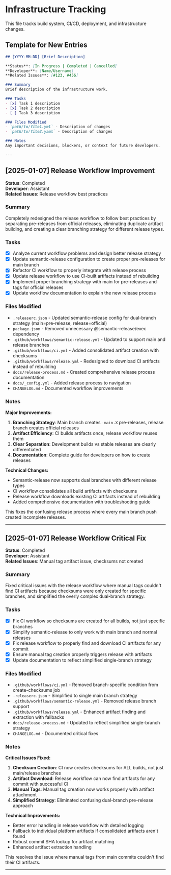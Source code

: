 # Infrastructure Tracking

This file tracks build system, CI/CD, deployment, and infrastructure changes.

## Template for New Entries

```markdown
## [YYYY-MM-DD] [Brief Description]

**Status**: [In Progress | Completed | Cancelled]  
**Developer**: [Name/Username]  
**Related Issues**: [#123, #456]  

### Summary
Brief description of the infrastructure work.

### Tasks
- [x] Task 1 description
- [x] Task 2 description  
- [ ] Task 3 description

### Files Modified
- `path/to/file1.yml` - Description of changes
- `path/to/file2.yaml` - Description of changes

### Notes
Any important decisions, blockers, or context for future developers.

---
```

## [2025-01-07] Release Workflow Improvement

**Status**: Completed  
**Developer**: Assistant  
**Related Issues**: Release workflow best practices  

### Summary
Completely redesigned the release workflow to follow best practices by separating pre-releases from official releases, eliminating duplicate artifact building, and creating a clear branching strategy for different release types.

### Tasks
- [x] Analyze current workflow problems and design better release strategy
- [x] Update semantic-release configuration to create proper pre-releases for main branch
- [x] Refactor CI workflow to properly integrate with release process
- [x] Update release workflow to use CI-built artifacts instead of rebuilding
- [x] Implement proper branching strategy with main for pre-releases and tags for official releases
- [x] Update workflow documentation to explain the new release process

### Files Modified
- `.releaserc.json` - Updated semantic-release config for dual-branch strategy (main=pre-release, release=official)
- `package.json` - Removed unnecessary @semantic-release/exec dependency
- `.github/workflows/semantic-release.yml` - Updated to support main and release branches
- `.github/workflows/ci.yml` - Added consolidated artifact creation with checksums
- `.github/workflows/release.yml` - Redesigned to download CI artifacts instead of rebuilding
- `docs/release-process.md` - Created comprehensive release process documentation
- `docs/_config.yml` - Added release process to navigation
- `CHANGELOG.md` - Documented workflow improvements

### Notes
**Major Improvements:**
1. **Branching Strategy**: Main branch creates `-main.X` pre-releases, release branch creates official releases
2. **Artifact Efficiency**: CI builds artifacts once, release workflow reuses them
3. **Clear Separation**: Development builds vs stable releases are clearly differentiated
4. **Documentation**: Complete guide for developers on how to create releases

**Technical Changes:**
- Semantic-release now supports dual branches with different release types
- CI workflow consolidates all build artifacts with checksums
- Release workflow downloads existing CI artifacts instead of rebuilding
- Added comprehensive documentation with troubleshooting guide

This fixes the confusing release process where every main branch push created incomplete releases.

---

## [2025-01-07] Release Workflow Critical Fix

**Status**: Completed  
**Developer**: Assistant  
**Related Issues**: Manual tag artifact issue, checksums not created  

### Summary
Fixed critical issues with the release workflow where manual tags couldn't find CI artifacts because checksums were only created for specific branches, and simplified the overly complex dual-branch strategy.

### Tasks
- [x] Fix CI workflow so checksums are created for all builds, not just specific branches
- [x] Simplify semantic-release to only work with main branch and normal releases
- [x] Fix release workflow to properly find and download CI artifacts for any commit
- [x] Ensure manual tag creation properly triggers release with artifacts
- [x] Update documentation to reflect simplified single-branch strategy

### Files Modified
- `.github/workflows/ci.yml` - Removed branch-specific condition from create-checksums job
- `.releaserc.json` - Simplified to single main branch strategy  
- `.github/workflows/semantic-release.yml` - Removed release branch support
- `.github/workflows/release.yml` - Enhanced artifact finding and extraction with fallbacks
- `docs/release-process.md` - Updated to reflect simplified single-branch strategy
- `CHANGELOG.md` - Documented critical fixes

### Notes
**Critical Issues Fixed:**
1. **Checksum Creation**: CI now creates checksums for ALL builds, not just main/release branches
2. **Artifact Download**: Release workflow can now find artifacts for any commit with successful CI
3. **Manual Tags**: Manual tag creation now works properly with artifact attachment
4. **Simplified Strategy**: Eliminated confusing dual-branch pre-release approach

**Technical Improvements:**
- Better error handling in release workflow with detailed logging
- Fallback to individual platform artifacts if consolidated artifacts aren't found
- Robust commit SHA lookup for artifact matching
- Enhanced artifact extraction handling

This resolves the issue where manual tags from main commits couldn't find their CI artifacts.

---

